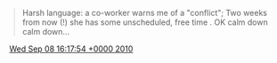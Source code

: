 > Harsh language: a co\-worker warns me of a "conflict"; Two weeks from now \(\!\) she has some unscheduled, free time \. OK calm down calm down\.\.\.

<img src="../../media/tweet.ico" width="12" /> [Wed Sep 08 16:17:54 +0000 2010](https://twitter.com/DromerDenker/status/23927791090)